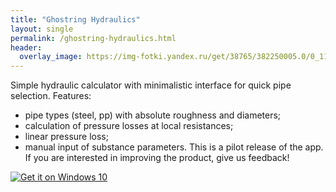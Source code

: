 ```yaml
---
title: "Ghostring Hydraulics"
layout: single
permalink: /ghostring-hydraulics.html
header:
  overlay_image: https://img-fotki.yandex.ru/get/38765/382250005.0/0_11f892_599a4581_orig
---
```


Simple hydraulic calculator with minimalistic interface for quick pipe selection.
Features:
- pipe types (steel, pp) with absolute roughness and diameters;
- calculation of pressure losses at local resistances;
- linear pressure loss;
- manual input of substance parameters.
This is a pilot release of the app. If you are interested in improving the product, give us feedback!

<a href="https://www.microsoft.com/store/apps/9NBLGGH51DD0?ocid=badge"><img src="https://assets.windowsphone.com/f2f77ec7-9ba9-4850-9ebe-77e366d08adc/English_Get_it_Win_10_InvariantCulture_Default.png" alt="Get it on Windows 10" /></a>
